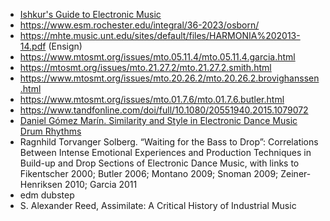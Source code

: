 - [Ishkur's Guide to Electronic Music](https://music.ishkur.com/)
- https://www.esm.rochester.edu/integral/36-2023/osborn/
- https://mhte.music.unt.edu/sites/default/files/HARMONIA%202013-14.pdf (Ensign)
- https://www.mtosmt.org/issues/mto.05.11.4/mto.05.11.4.garcia.html
- https://mtosmt.org/issues/mto.21.27.2/mto.21.27.2.smith.html
- https://www.mtosmt.org/issues/mto.20.26.2/mto.20.26.2.brovighanssen.html
- https://www.mtosmt.org/issues/mto.01.7.6/mto.01.7.6.butler.html
- https://www.tandfonline.com/doi/full/10.1080/20551940.2015.1079072
- [Daniel Gómez Marín. Similarity and Style in Electronic Dance Music Drum Rhythms](https://www.tdx.cat/bitstream/handle/10803/543841/tdgm.pdf?sequence=1)
- Ragnhild Torvanger Solberg. “Waiting for the Bass to Drop”: Correlations Between Intense Emotional Experiences and Production Techniques in Build-up and Drop Sections of Electronic Dance Music, with links to Fikentscher 2000; Butler 2006; Montano 2009; Snoman 2009; Zeiner-Henriksen 2010; Garcia 2011
- edm dubstep
- S. Alexander Reed, Assimilate: A Critical History of Industrial Music
